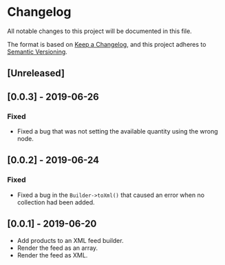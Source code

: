 # Changelog
All notable changes to this project will be documented in this file.

The format is based on [Keep a Changelog](https://keepachangelog.com/en/1.0.0/),
and this project adheres to [Semantic Versioning](https://semver.org/spec/v2.0.0.html).

## [Unreleased]

## [0.0.3] - 2019-06-26
### Fixed
- Fixed a bug that was not setting the available quantity using the wrong node.

## [0.0.2] - 2019-06-24
### Fixed
- Fixed a bug in the `Builder->toXml()` that caused an error when no collection had been added.

## [0.0.1] - 2019-06-20
- Add products to an XML feed builder.
- Render the feed as an array.
- Render the feed as XML.
